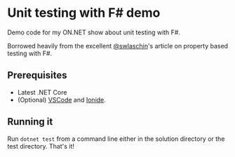 # Unit testing with F# demo

Demo code for my ON.NET show about unit testing with F#.

Borrowed heavily from the excellent [@swlaschin](https://github.com/swlaschin)'s article on property based testing with F#.

## Prerequisites

* Latest .NET Core
* (Optional) [VSCode](https://code.visualstudio.com/) and [Ionide](https://marketplace.visualstudio.com/itemdetails?itemName=Ionide.Ionide-fsharp).

## Running it

Run `dotnet test` from a command line either in the solution directory or the test directory. That's it!
